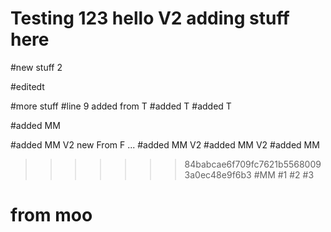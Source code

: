 # Testing 123 hello V2 adding stuff here

#new stuff 2


#editedt

#more stuff
#line 9 added from T
#added T
#added T

#added MM

#added MM V2 new From F ... 
#added MM V2
#added MM V2
#added MM

>>>>>>> 84babcae6f709fc7621b55680093a0ec48e9f6b3
#MM
#1
#2
#3




# from moo